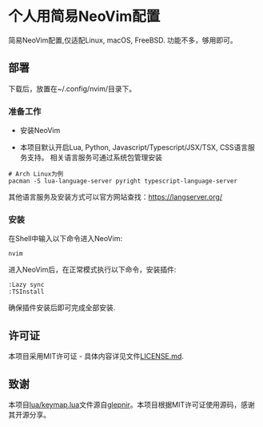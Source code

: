 # 个人用简易NeoVim配置

简易NeoVim配置,仅适配Linux, macOS, FreeBSD. 功能不多，够用即可。

## 部署

下载后，放置在~/.config/nvim/目录下。

### 准备工作

- 安装NeoVim

- 本项目默认开启Lua, Python, Javascript/Typescript/JSX/TSX, CSS语言服务支持。
相关语言服务可通过系统包管理安装
```
# Arch Linux为例
pacman -S lua-language-server pyright typescript-language-server
```
其他语言服务及安装方式可以官方网站查找：https://langserver.org/

### 安装
在Shell中输入以下命令进入NeoVim: 
```
nvim
```
进入NeoVim后，在正常模式执行以下命令，安装插件: 
```
:Lazy sync
:TSInstall
```

确保插件安装后即可完成全部安装.


## 许可证

本项目采用MIT许可证 - 具体内容详见文件[LICENSE.md](LICENSE.md).
## 致谢
本项目[lua/keymap.lua](lua/keymap.lua)文件源自[glepnir](https://github.com/glepnir)。本项目根据MIT许可证使用源码，感谢其开源分享。


